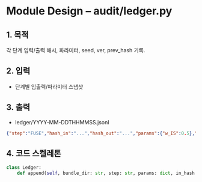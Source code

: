 # Module Design – audit/ledger.py

## 1. 목적
각 단계 입력/출력 해시, 파라미터, seed, ver, prev_hash 기록.

## 2. 입력
- 단계별 입출력/파라미터 스냅샷

## 3. 출력
- ledger/YYYY-MM-DDTHHMMSS.jsonl
```json
{"step":"FUSE","hash_in":"...","hash_out":"...","params":{"w_IS":0.5},"seed":123,"ver":"1.2.0","prev_hash":"..."}
```

## 4. 코드 스켈레톤
```python
class Ledger:
    def append(self, bundle_dir: str, step: str, params: dict, in_hash: str, out_hash: str, seed: int, ver: str, prev_hash: str) -> None: ...
```
